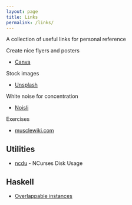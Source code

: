 ```yaml
---
layout: page
title: Links
permalink: /links/
---
```


A collection of useful links for personal reference

Create nice flyers and posters
-   [Canva](https://www.canva.com)

Stock images
-   [Unsplash](https://unsplash.com/)

White noise for concentration
-   [Noisli](https://www.noisli.com/)

Exercises
- [musclewiki.com](https://musclewiki.com/)

## Utilities

- [ncdu](https://dev.yorhel.nl/ncdu/scr) - NCurses Disk Usage

## Haskell

- [Overlappable instances](https://lukasz-golebiewski.github.io/haskell/effects/2021/01/06/overlappable-instances.html#fn:1)



